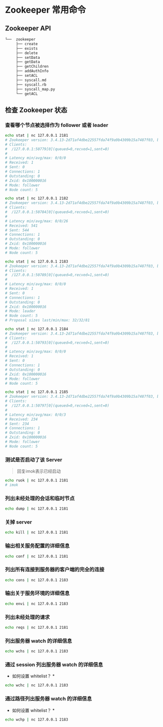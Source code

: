 # Zookeeper 常用命令

## Zookeeper API

```bash
└──  zookeeper
     ├── create
     ├── exists
     ├── delete
     ├── setData
     ├── getData
     ├── getChildren
     ├── addAuthInfo
     ├── setACL
     ├── syscall.md
     ├── syscall.rb
     ├── syscall_map.py
     └── getACL
```

## 检查 Zookeeper 状态

### 查看哪个节点被选择作为 follower 或者 leader

```bash
echo stat | nc 127.0.0.1 2181
# Zookeeper version: 3.4.13-2d71af4dbe22557fda74f9a9b4309b15a7487f03, built on 06/29/2018 04:05 GMT
# Clients:
#  /127.0.0.1:50779[0](queued=0,recved=1,sent=0)
# 
# Latency min/avg/max: 0/0/0
# Received: 1
# Sent: 0
# Connections: 1
# Outstanding: 0
# Zxid: 0x100000016
# Mode: follower
# Node count: 5

echo stat | nc 127.0.0.1 2182
# Zookeeper version: 3.4.13-2d71af4dbe22557fda74f9a9b4309b15a7487f03, built on 06/29/2018 04:05 GMT
# Clients:
#  /127.0.0.1:50784[0](queued=0,recved=1,sent=0)
# 
# Latency min/avg/max: 0/0/26
# Received: 541
# Sent: 544
# Connections: 1
# Outstanding: 0
# Zxid: 0x100000016
# Mode: follower
# Node count: 5

echo stat | nc 127.0.0.1 2183
# Zookeeper version: 3.4.13-2d71af4dbe22557fda74f9a9b4309b15a7487f03, built on 06/29/2018 04:05 GMT
# Clients:
#  /127.0.0.1:50789[0](queued=0,recved=1,sent=0)
# 
# Latency min/avg/max: 0/0/0
# Received: 1
# Sent: 0
# Connections: 1
# Outstanding: 0
# Zxid: 0x100000016
# Mode: leader
# Node count: 5
# Proposal sizes last/min/max: 32/32/81

echo stat | nc 127.0.0.1 2184
# Zookeeper version: 3.4.13-2d71af4dbe22557fda74f9a9b4309b15a7487f03, built on 06/29/2018 04:05 GMT
# Clients:
#  /127.0.0.1:50793[0](queued=0,recved=1,sent=0)
# 
# Latency min/avg/max: 0/0/0
# Received: 1
# Sent: 0
# Connections: 1
# Outstanding: 0
# Zxid: 0x100000016
# Mode: follower
# Node count: 5

echo stat | nc 127.0.0.1 2185
# Zookeeper version: 3.4.13-2d71af4dbe22557fda74f9a9b4309b15a7487f03, built on 06/29/2018 04:05 GMT
# Clients:
#  /127.0.0.1:50797[0](queued=0,recved=1,sent=0)
# 
# Latency min/avg/max: 0/0/3
# Received: 234
# Sent: 234
# Connections: 1
# Outstanding: 0
# Zxid: 0x100000016
# Mode: follower
# Node count: 5
```

### 测试是否启动了该 Server

> 回复imok表示已经启动

```bash
echo ruok | nc 127.0.0.1 2181
# imok
```

### 列出未经处理的会话和临时节点

```bash
echo dump | nc 127.0.0.1 2181
```

### 关掉 server

```bash
echo kill | nc 127.0.0.1 2181
```

### 输出相关服务配置的详细信息

```bash
echo conf | nc 127.0.0.1 2181
```

### 列出所有连接到服务器的客户端的完全的连接

```bash
echo cons | nc 127.0.0.1 2183
```

### 输出关于服务环境的详细信息

```bash
echo envi | nc 127.0.0.1 2183
```

### 列出未经处理的请求

```bash
echo reqs | nc 127.0.0.1 2181
```

### 列出服务器 watch 的详细信息

```bash
echo wchs | nc 127.0.0.1 2183
```

### 通过 session 列出服务器 watch 的详细信息

* 如何设置 whitelist？ *
```bash
echo wchc | nc 127.0.0.1 2183
```

### 通过路径列出服务器 watch 的详细信息

* 如何设置 whitelist？ *

```bash
echo wchp | nc 127.0.0.1 2183
```



